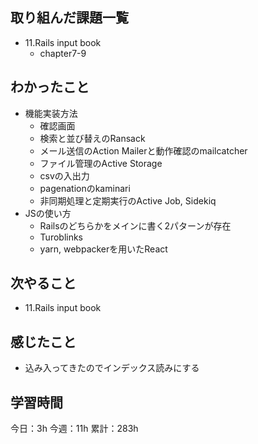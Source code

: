 ## 取り組んだ課題一覧

- 11.Rails input book
  - chapter7-9

## わかったこと

- 機能実装方法
  - 確認画面
  - 検索と並び替えのRansack
  - メール送信のAction Mailerと動作確認のmailcatcher
  - ファイル管理のActive Storage
  - csvの入出力
  - pagenationのkaminari
  - 非同期処理と定期実行のActive Job, Sidekiq
- JSの使い方
  - Railsのどちらかをメインに書く2パターンが存在
  - Turoblinks
  - yarn, webpackerを用いたReact

## 次やること

- 11.Rails input book

## 感じたこと

- 込み入ってきたのでインデックス読みにする

## 学習時間

今日：3h
今週：11h
累計：283h
